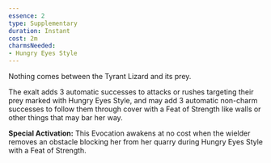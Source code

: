 ```yaml
---
essence: 2
type: Supplementary
duration: Instant
cost: 2m
charmsNeeded:
- Hungry Eyes Style
---
```


Nothing comes between the Tyrant Lizard and its prey.

The exalt adds 3 automatic successes to attacks or rushes targeting their prey marked with Hungry Eyes Style, and may add 3 automatic non-charm successes to follow them through cover with a Feat of Strength like walls or other things that may bar her way.

**Special Activation:** This Evocation awakens at no cost when the wielder removes an obstacle blocking her from her quarry during Hungry Eyes Style with a Feat of Strength.
